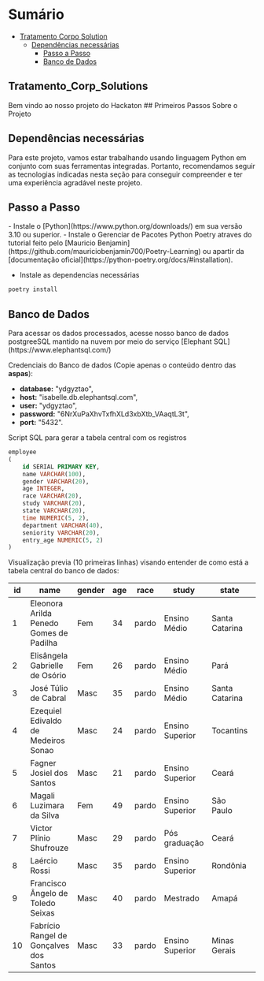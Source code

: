 <h1>Sumário</h1>
        <ul>
            <li><a href="#tratamento">Tratamento Corpo Solution</a>
                <ul>
                    <li><a href="#dependencias">Dependências necessárias</a>
                        <ul>
                            <li><a href="#passoapasso">Passo a Passo</a></li>
                            <li><a href="#bancodedados">Banco de Dados</a></li>
                        </ul>
                    </li>
                </ul>
            </li>
        </ul>
 
 
<h2 id="tratamento">Tratamento_Corp_Solutions</h1>
Bem vindo ao nosso projeto do Hackaton
## Primeiros Passos Sobre o Projeto

<h2 id="dependencias"> Dependências necessárias</h2>
Para este projeto, vamos estar trabalhando usando linguagem Python em conjunto com suas ferramentas integradas. Portanto, recomendamos seguir as tecnologias indicadas nesta seção para conseguir compreender e ter uma experiência agradável neste projeto.

<h2 id="passoapasso"> Passo a Passo</h2>
- Instale o [Python](https://www.python.org/downloads/) em sua versão 3.10 ou superior.
- Instale o Gerenciar de Pacotes Python Poetry atraves do tutorial feito pelo [Mauricio Benjamin](https://github.com/mauriciobenjamin700/Poetry-Learning) ou apartir da [documentação oficial](https://python-poetry.org/docs/#installation).


- Instale as dependencias necessárias
```bash
poetry install
```

<h2 id="bancodedados"> Banco de Dados</h2>
Para acessar os dados processados, acesse nosso banco de dados postgreeSQL mantido na nuvem por meio do serviço [Elephant SQL](https://www.elephantsql.com/)

Credenciais do Banco de dados (Copie apenas o conteúdo dentro das **aspas**):
- **database:** "ydgyztao",
- **host:** "isabelle.db.elephantsql.com",
- **user:** "ydgyztao",
- **password:** "6NrXuPaXhvTxfhXLd3xbXtb_VAaqtL3t",
- **port:** "5432".

Script SQL para gerar a tabela central com os registros
```sql
employee 
(
    id SERIAL PRIMARY KEY,
    name VARCHAR(100),
    gender VARCHAR(20),
    age INTEGER,
    race VARCHAR(20),
    study VARCHAR(20),
    state VARCHAR(20),
    time NUMERIC(5, 2),
    department VARCHAR(40),
    seniority VARCHAR(20),
    entry_age NUMERIC(5, 2)
)
```

Visualização previa (10 primeiras linhas) visando entender de como está a tabela central do banco de dados:

| id | name                                   | gender | age | race  | study           | state         | time | department                 | seniority       | entry_age |
|----|----------------------------------------|--------|-----|-------|-----------------|---------------|------|----------------------------|-----------------|-----------|
| 1  | Eleonora Arilda Penedo Gomes de Padilha | Fem    | 34  | pardo | Ensino Médio    | Santa Catarina | 12.0 | Compras                    | Analista Pleno | 22.0      |
| 2  | Elisângela Gabrielle de Osório        | Fem    | 26  | pardo | Ensino Médio    | Pará          | 6.0  | Contabilidade              | Analista Júnior| 20.0      |
| 3  | José Túlio de Cabral                  | Masc   | 35  | pardo | Ensino Médio    | Santa Catarina | 5.0  | Vendas                     | Analista Pleno | 30.0      |
| 4  | Ezequiel Edivaldo de Medeiros Sonao   | Masc   | 24  | pardo | Ensino Superior | Tocantins     | 4.0  | Administrativo             | Gerente         | 20.0      |
| 5  | Fagner Josiel dos Santos              | Masc   | 21  | pardo | Ensino Superior | Ceará         | 5.0  | Recursos Humanos           | Analista Júnior| 16.0      |
| 6  | Magali Luzimara da Silva              | Fem    | 49  | pardo | Ensino Superior | São Paulo     | 3.0  | Contabilidade              | Analista Pleno | 46.0      |
| 7  | Victor Plínio Shufrouze               | Masc   | 29  | pardo | Pós graduação   | Ceará         | 9.0  | Compras                    | Analista Sênior| 20.0      |
| 8  | Laércio Rossi                          | Masc   | 35  | pardo | Ensino Superior | Rondônia      | 8.0  | Operações                  | Analista Júnior| 27.0      |
| 9  | Francisco Ângelo de Toledo Seixas      | Masc   | 40  | pardo | Mestrado        | Amapá         | 1.0  | Administrativo             | Analista Pleno | 39.0      |
| 10 | Fabrício Rangel de Gonçalves dos Santos| Masc  | 33  | pardo | Ensino Superior | Minas Gerais  | 3.0  | Desenvolvimento de Produtos| Analista Pleno | 30.0      |

